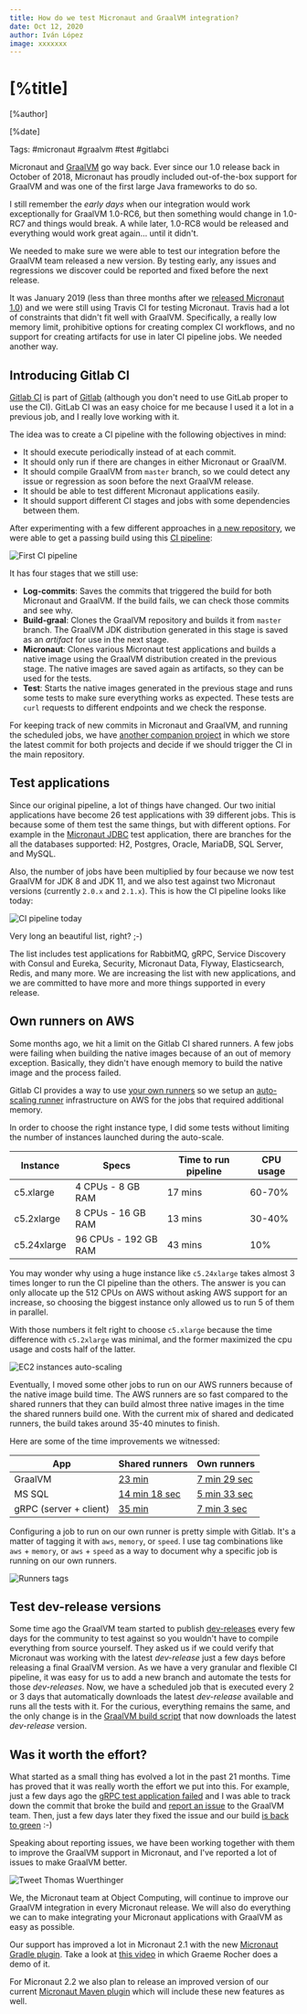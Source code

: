 ```yaml
---
title: How do we test Micronaut and GraalVM integration?
date: Oct 12, 2020
author: Iván López
image: xxxxxxx
---
```


# [%title]

[%author]

[%date]

Tags: #micronaut #graalvm #test #gitlabci

Micronaut and [GraalVM](https://www.graalvm.org) go way back. Ever since our 1.0 release back in October of 2018, Micronaut has proudly included out-of-the-box support for GraalVM and was one of the first large Java frameworks to do so.

I still remember the _early days_ when our integration would work exceptionally for GraalVM 1.0-RC6, but then something would change in 1.0-RC7 and things would break.  A while later, 1.0-RC8 would be released and everything would work great again... until it didn't.

We needed to make sure we were able to test our integration before the GraalVM team released a new version.  By testing early, any issues and regressions we discover could be reported and fixed before the next release.

It was January 2019 (less than three months after we [released Micronaut 1.0](https://micronaut.io/blog/2018-10-23-micronaut-10-ga-released.html))
and we were still using Travis CI for testing Micronaut. Travis had a lot of constraints that didn't fit well with
GraalVM.  Specifically, a really low memory limit, prohibitive options for creating complex CI workflows, and no support for creating artifacts for use in later CI pipeline jobs.  We needed another way.

## Introducing Gitlab CI

[Gitlab CI](https://docs.gitlab.com/ee/ci/) is part of [Gitlab](https://about.gitlab.com/) (although you don't need to use GitLab proper to use the CI). GitLab CI was an easy choice for me because I used it a lot in a previous job, and I really love working with it.

The idea was to create a CI pipeline with the following objectives in mind:

- It should execute periodically instead of at each commit.
- It should only run if there are changes in either Micronaut or GraalVM.
- It should compile GraalVM from `master` branch, so we could detect any issue or regression as soon before the next GraalVM release.
- It should be able to test different Micronaut applications easily.
- It should support different CI stages and jobs with some dependencies between them.

After experimenting with a few different approaches in [a new repository](https://gitlab.com/micronaut-projects/micronaut-graal-tests), we were able to get a passing build using this [CI pipeline](https://gitlab.com/micronaut-projects/micronaut-graal-tests/-/pipelines/43802345):

![First CI pipeline](2020-10-12-first-ci-pipeline.png)

It has four stages that we still use:

- **Log-commits**: Saves the commits that triggered the build for both Micronaut and GraalVM. If the build fails, we can
check those commits and see why.
- **Build-graal**: Clones the GraalVM repository and builds it from `master` branch. The GraalVM JDK distribution generated in
this stage is saved as an _artifact_ for use in the next stage.
- **Micronaut**: Clones various Micronaut test applications and builds a native image using the GraalVM distribution created
in the previous stage. The native images are saved again as artifacts, so they can be used for the tests.
- **Test**: Starts the native images generated in the previous stage and runs some tests to make sure everything works as expected.
These tests are `curl` requests to different endpoints and we check the response.


For keeping track of new commits in Micronaut and GraalVM, and running the scheduled jobs, we have
[another companion project](https://gitlab.com/micronaut-projects/micronaut-graal-tests-scheduler) in which we store the
 latest commit for both projects and decide if we should trigger the CI in the main repository.


## Test applications

Since our original pipeline, a lot of things have changed.  Our two initial applications have become 26 test applications with 39
different jobs. This is because some of them test the same things, but with different options. For example in the
[Micronaut JDBC](https://github.com/micronaut-graal-tests/micronaut-data-jdbc-graal) test application, there are branches
for the all the databases supported: H2, Postgres, Oracle, MariaDB, SQL Server, and MySQL.

Also, the number of jobs have been multiplied by four because we now test GraalVM for JDK 8 and JDK 11, and we also test
 against two Micronaut versions (currently `2.0.x` and `2.1.x`). This is how the CI pipeline looks like today:


![CI pipeline today](2020-10-12-ci-pipeline-today.png)

Very long an beautiful list, right? ;-)

The list includes test applications for RabbitMQ, gRPC, Service Discovery with Consul and Eureka, Security, Micronaut
Data, Flyway, Elasticsearch, Redis, and many more. We are increasing the list with new applications, and we are
committed to have more and more things supported in every release.


## Own runners on AWS

Some months ago, we hit a limit on the Gitlab CI shared runners. A few jobs were failing when building the native
images because of an out of memory exception. Basically, they didn't have enough memory to build the native image and the
 process failed.

Gitlab CI provides a way to use [your own runners](https://docs.gitlab.com/runner/) so we setup an
[auto-scaling runner](https://docs.gitlab.com/runner/configuration/runner_autoscale_aws/) infrastructure on AWS for
the jobs that required additional memory.

In order to choose the right instance type, I did some tests without limiting the number of instances launched during the auto-scale.

| Instance | Specs | Time to run pipeline | CPU usage |
| --- | --- | --- | --- |
| c5.xlarge | 4 CPUs - 8 GB RAM | 17 mins | 60-70% |
| c5.2xlarge | 8 CPUs - 16 GB RAM | 13 mins | 30-40% |
| c5.24xlarge | 96 CPUs - 192 GB RAM | 43 mins | 10% |

You may wonder why using a huge instance like `c5.24xlarge` takes almost 3 times longer to run the CI pipeline than
the others. The answer is you can only allocate up the 512 CPUs on AWS without asking AWS support for an increase, so choosing the biggest instance only allowed us to run 5 of them in parallel.

With those numbers it felt right to choose `c5.xlarge` because the time difference with `c5.2xlarge` was minimal, and
the former maximized the cpu usage and costs half of the latter.

![EC2 instances auto-scaling](2020-10-12-auto-scaling.png)


Eventually, I moved some other jobs to run on our AWS runners because of the native image build time.
The AWS runners are so fast compared to the shared runners that they can build almost three native images in the time the shared runners
build one. With the current mix of shared and dedicated runners, the build takes around 35-40 minutes to finish.

Here are some of the time improvements we witnessed:

| App | Shared runners | Own runners |
| --- | --- | --- |
| GraalVM | [23 min](https://gitlab.com/micronaut-projects/micronaut-graal-tests/-/jobs/548418789) | [7 min 29 sec](https://gitlab.com/micronaut-projects/micronaut-graal-tests/-/jobs/561601061) |
| MS SQL | [14 min 18 sec](https://gitlab.com/micronaut-projects/micronaut-graal-tests/-/jobs/568011290) | [5 min 33 sec](https://gitlab.com/micronaut-projects/micronaut-graal-tests/-/jobs/569072355) |
| gRPC (server + client) | [35 min](https://gitlab.com/micronaut-projects/micronaut-graal-tests/-/jobs/686515921) | [7 min 3 sec](https://gitlab.com/micronaut-projects/micronaut-graal-tests/-/jobs/686618254) |


Configuring a job to run on our own runner is pretty simple with Gitlab. It's a matter of tagging it with `aws`, `memory`, or `speed`. I use tag combinations like `aws` + `memory`, or `aws` + `speed` as a way to document why
a specific job is running on our own runners.

![Runners tags](2020-10-12-runners-tag.png)


## Test dev-release versions

Some time ago the GraalVM team started to publish [dev-releases](https://github.com/graalvm/graalvm-ce-dev-builds/releases)
every few days for the community to test against so you wouldn't have to compile everything from source yourself. They asked
us if we could verify that Micronaut was working with the latest _dev-release_ just a few days before releasing a final
GraalVM version.
As we have a very granular and flexible CI pipeline, it was easy for us to add a new branch and automate the tests for
those _dev-releases_.
Now, we have a scheduled job that is executed every 2 or 3 days that automatically downloads the latest _dev-release_ available
and runs all the tests with it.
For the curious, everything remains the same, and the only change is in the [GraalVM build script](https://gitlab.com/micronaut-projects/micronaut-graal-tests/-/blob/2.1.x_dev-preview/build-graalvm.sh#L9)
 that now downloads the latest _dev-release_ version.


## Was it worth the effort?

What started as a small thing has evolved a lot in the past 21 months. Time has proved that it was really worth the effort
we put into this. For example, just a few days ago the [gRPC test application failed](https://gitlab.com/micronaut-projects/micronaut-graal-tests/-/jobs/774292619)
and I was able to track down the commit that broke the build and [report an issue](https://github.com/oracle/graal/issues/2896)
to the GraalVM team. Then, just a few days later they fixed the issue and our build [is back to green](https://gitlab.com/micronaut-projects/micronaut-graal-tests/-/pipelines/199942162) :-)

Speaking about reporting issues, we have been working together with them to improve the GraalVM support in Micronaut,
and I've reported a lot of issues to make GraalVM better.

![Tweet Thomas Wuerthinger](2020-10-12-tweet-thomas.png)


We, the Micronaut team at Object Computing, will continue to improve our GraalVM integration in every Micronaut release.  We will also do everything we can to make integrating your Micronaut applications with GraalVM as easy as possible.

Our support has improved a lot in Micronaut 2.1 with the new [Micronaut Gradle plugin](https://github.com/micronaut-projects/micronaut-gradle-plugin).
Take a look at [this video](https://micronaut.io/blog/2020-10-08-micronaut-gradle-plugin.html) in which Graeme Rocher
does a demo of it.

For Micronaut 2.2 we also plan to release an improved version of our current [Micronaut Maven plugin](https://github.com/micronaut-projects/micronaut-maven-plugin)
which will include these new features as well.
